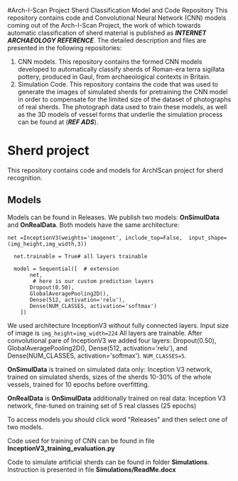 #Arch-I-Scan Project Sherd Classification Model and Code Repository
This repository contains code and Convolutional Neural Network (CNN) models coming out of the Arch-I-Scan Project, the work of which towards automatic classification of sherd material is published as ***INTERNET ARCHAEOLOGY REFERENCE***.
The detailed description and files are presented in the following repositories:
1.	CNN models. This repository contains the formed CNN models developed to automatically classify sherds of Roman-era terra sigillata pottery, produced in Gaul, from archaeological contexts in Britain.
2.	Simulation Code. This repository contains the code that was used to generate the images of simulated sherds for pretraining the CNN model in order to compensate for the limited size of the dataset of photographs of real sherds.
The photograph data used to train these models, as well as the 3D models of vessel forms that underlie the simulation process can be found at (***REF ADS***).




# Sherd project
This repository contains code and models for ArchIScan project for sherd recognition.

## Models
Models can be found in Releases. 
We publish two models: **OnSimulData** and **OnRealData**. Both models have the same architecture:

```
net =InceptionV3(weights='imagenet', include_top=False,  input_shape=(img_height,img_width,3))

  net.trainable = True# all layers trainable

  model = Sequential([  # extension
       net,
        # here is our custom prediction layers
       Dropout(0.50),       
       GlobalAveragePooling2D(),
       Dense(512, activation='relu'),  
       Dense(NUM_CLASSES, activation='softmax')
    ])
```
We used architecture InceptionV3 without fully connected layers.
Input size of image is `img_height=img_width=224`
All layers are trainable.
After convolutional pare of InceptionV3 we added four layers: Dropout(0.50), GlobalAveragePooling2D(), Dense(512, activation='relu'), and Dense(NUM_CLASSES, activation='softmax').
`NUM_CLASSES=5`.

**OnSimulData** is trained on simulated data only: Inception V3 network, trained on simulated sherds, sizes of the sherds 10-30% of the whole vessels, trained for 10 epochs before overfitting.

**OnRealData** is **OnSimulData** additionally trained on real data: Inception V3 network, fine-tuned on training set of 5 real classes (25 epochs)

To access models you should click word "Releases" and then select one of two models.



Code used for training of CNN can be found in file **InceptionV3_training_evaluation.py**

Code to simulate artificial sherds can be found in folder **Simulations**. Instruction is presented in file **Simulations/ReadMe.docx**

